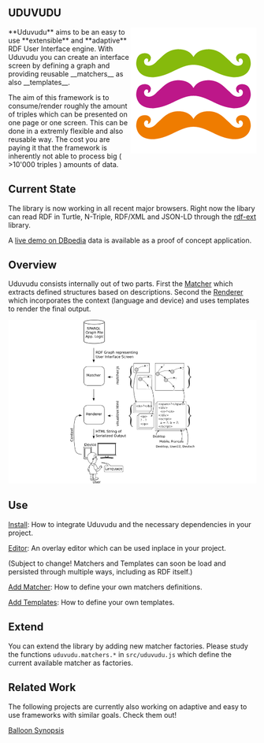UDUVUDU 
-------
<img src="/doc/pr/logo.png" align="right" alt="Triple Mustache. Yo." />
**Uduvudu** aims to be an easy to use **extensible** and **adaptive** RDF User Interface engine. With Uduvudu you can create an interface screen by defining a graph and providing reusable __matchers__ as also __templates__. 

The aim of this framework is to consume/render roughly the amount of triples which can be presented on one page or one screen. This can be done in a extremly flexible and also reusable way. The cost you are paying it that the framework is inherently not able to process big ( >10'000 triples ) amounts of data.


Current State
-------------
The library is now working in all recent major browsers. Right now the libary can read RDF in Turtle, N-Triple, RDF/XML and JSON-LD through the [rdf-ext](https://github.com/zazukoians/rdf-ext/) library.

A [live demo on DBpedia](http://dbpedia.exascale.info/) data is available as a proof of concept application.

Overview
--------
Uduvudu consists internally out of two parts. First the [Matcher](/doc/matcher.md) which extracts defined structures based on descriptions. Second the [Renderer](/doc/templates.md) which incorporates the context (language and device) and uses templates to render the final output.

![Schematic Overview](doc/overview.png)

Use
---

[Install](/doc/install.md): How to integrate Uduvudu and the necessary dependencies in your project.

[Editor](/doc/editor.md): An overlay editor which can be used inplace in your project.


(Subject to change! Matchers and Templates can soon be load and persisted through multiple ways, including as RDF itself.)

[Add Matcher](/doc/matcher.md): How to define your own matchers definitions.

[Add Templates](/doc/templates.md): How to define your own templates.

Extend
------
You can extend the library by adding new matcher factories. Please study the functions `uduvudu.matchers.*` in `src/uduvudu.js` which define the current available matcher as factories.


Related Work
------------
The following projects are currently also working on adaptive and easy to use frameworks with similar goals. Check them out!

[Balloon Synopsis](http://schlegel.github.io/balloon/balloon-synopsis.html)
<!--[RSLT](https://github.com/fvitali/rslt)-->
